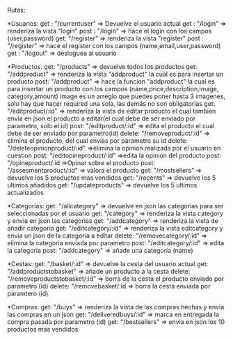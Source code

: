 Rutas:

\*Usuarios:
get : "/currentuser" => Devuelve el usuario actual
get : "/login" => renderiza la vista "login"
post : "/login" => hace el login con los campos (user,password)
get: "/register" => renderiza la vista "register"
post : "/register" => hace el register con los campos (name,email,user,password)
get : "/logout" => desloguea al usuario

\*Productos:
get: "/products" => devuelve todos los productos
get: "/addproduct" => renderiza la vista "addproduct" la cual es para insertar un producto
post: "/addproduct" => hace la funcion "addproduct" la cual es para insertar un producto con los campos (name,price,description,image,
category,amount) image es un arreglo que puedes poner hasta 3 imagenes, solo hay que hacer required una sola, las demás no son obligatorias
get: "/editproduct/:id" => renderiza la vista de editar producto el cual tambien envia en json el producto a editar(el cual debe de ser enviado por parametro, solo el id)
post: "/editproduct/:id" => edita el producto el cual debe de ser enviado por parametro(id)
delete: "/removeproduct/:id" => elimina el producto, del cual envias por parametro su id
delete: "/deleteopinionproduct/:id" =>elimina la opinion realizada por el usuario en cuestion
post: "/editopineproduct/:id" =>edita la opinion del producto
post: "/opineproduct/:id =>Opinar sobre el producto
post: "/assesmentproduct/:id" => valora el producto
get: "/mostsellers" => devuelve los 5 productos mas vendidos
get: "/recents" => devuelve los 5 ultimos añadidos
get: "/updateproducts" => devuelve los 5 ultimos actualizados

\*Categorias:
get: "/allcategory" => devuelve en json las categorias para ser seleccionadas por el usuario
get: "/category" => renderiza la vista category y envia en json las categorias
get: "/addcategory" => renderiza la vista de añadir categoria
get: "/editcategory/:id" => renderiza la vista editcategory y envia un json de la categoria a editar
delete: "/removecategory/:id" => elimina la categoria enviada por parametro
post: "/editcategory/:id" => edita la categoria
post: "/addcategory" => añade una categoría (name)

\*Cestas:
get: "/basket/:id" => devuelve la cesta del usuario actual
get: "/addproductstobasket" => añade un producto a la cesta
delete: "/removeproductstobasket/:id" => borra de la cesta el producto enviado por parametro (id)
delete: "/removebasket/:id => borra la cesta enviada por paramtero (id)

\*Compras:
get: "/buys" => renderiza la vista de las compras hechas y envia las compras en un json
get: "/deliveredbuys/:id" => marca en entregada la compra pasada por parametro (id)
get: "/bestsellers" => envia en json los 10 productos mas vendidos
